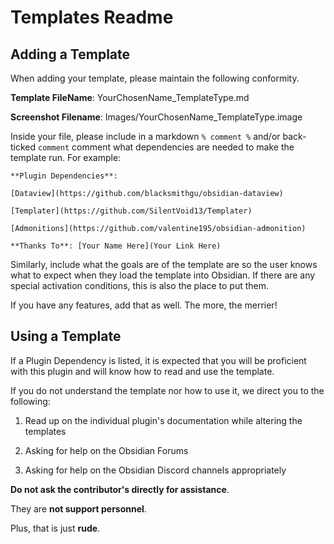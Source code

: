 # Templates Readme


## Adding a Template
When adding your template, please maintain the following conformity.

**Template FileName**: YourChosenName_TemplateType.md

**Screenshot Filename**: Images/YourChosenName_TemplateType.image

Inside your file, please include in a markdown `% comment %` and/or back-ticked `comment` comment what dependencies are needed to make the template run. For example:

```
**Plugin Dependencies**: 

[Dataview](https://github.com/blacksmithgu/obsidian-dataview)

[Templater](https://github.com/SilentVoid13/Templater)

[Admonitions](https://github.com/valentine195/obsidian-admonition)

**Thanks To**: [Your Name Here](Your Link Here)
```

Similarly, include what the goals are of the template are so the user knows what to expect when they load the template into Obsidian. If there are any special activation conditions, this is also the place to put them.

If you have any features, add that as well. The more, the merrier!


## Using a Template

If a Plugin Dependency is listed, it is expected that you will be proficient with this plugin and will know how to read and use the template. 

If you do not understand the template nor how to use it, we direct you to the following:

1. Read up on the individual plugin's documentation while altering the templates

2. Asking for help on the Obsidian Forums

3. Asking for help on the Obsidian Discord channels appropriately

**Do not ask the contributor's directly for assistance**. 

They are **not support personnel**. 

Plus, that is just **rude**. 